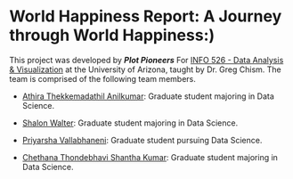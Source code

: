 # World Happiness Report: A Journey through World Happiness:)

This project was developed by ***Plot Pioneers*** For [INFO 526 - Data Analysis & Visualization](https://datavizaz.org/) at the University of Arizona, taught by Dr. Greg Chism. The team is comprised of the following team members.

-   [Athira Thekkemadathil Anilkumar](https://github.com/AthiraThekkemadathilAnilkumar): Graduate student majoring in Data Science.

-   [Shalon Walter](https://github.com/shalonwalter): Graduate student majoring in Data Science.

-   [Priyarsha Vallabhaneni](https://github.com/Priyarsha31): Graduate student pursuing Data Science.

-   [Chethana Thondebhavi Shantha Kumar](https://github.com/Chethana-16): Graduate student majoring in Data Science.

